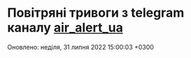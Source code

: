 # Повітряні тривоги з telegram каналу [air_alert_ua](https://t.me/air_alert_ua)

Оновлено:
неділя, 31 липня 2022 15:00:03 +0300
